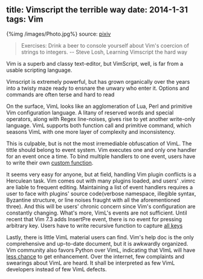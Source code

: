 title: Vimscript the terrible way
date: 2014-1-31
tags: Vim
---

{%img /images/Photo.jpg%}
source: [pixiv](http://www.pixiv.net/member_illust.php?mode=medium&illust_id=41290048)

> Exercises: Drink a beer to console yourself about Vim's coercion of strings to integers.
>                                                -- Steve Losh, Learning Vimscript the hard way

Vim is a superb and classy text-editor, but VimScript, well, is far from a usable scripting language.

Vimscript is extremely powerful, but has grown organically over the years into a twisty maze ready to ensnare the unwary who enter it.
Options and commands are often terse and hard to read

On the surface, VimL looks like an agglomeration of Lua, Perl and primitive Vim configuration language. A litany of reserved words and special operators, along with Regex line-noises, gives rise to yet another write-only language. VimL supports both function call and primitive command, which seasons VimL with one more layer of complexity and inconsistency.

This is culpable, but is not the most irremediable obfuscation of VimL. The tittle should belong to event system. Vim executes one and only one handler for an event once a time. To bind multiple handlers to one event, users have to write their own [custom function](http://vim.wikia.com/wiki/Overload_a_key_with_multiple_handlers).

It seems very easy for anyone, but at field, handling Vim plugin conflicts is a Herculean task. Vim comes out with many plugins loaded, and users' .vimrc are liable to frequent editing. Maintaining a list of event handlers requires a user to face with plugins' source code(verbose namespace, illegible syntax, Byzantine structure, or line noises fraught with all the aforementioned three). And this will be users' chronic concern since Vim's configuration are constantly changing. What's more, VimL's events are not sufficient. Until recent that  Vim 7.3 adds InsertPre event, there is no event for pressing arbitrary key. Users have to write recursive function to capture [all keys](http://vim.wikia.com/wiki/Capture_all_keys)

Lastly, there is little VimL material users can find. Vim's help doc is the only comprehensive and up-to-date document, but it is awkwardly organized. Vim community also favors Python over VimL, indicating that VImL will have [less chance](http://www.vim.org/sponsor/vote_results.php) to get enhancement. Over the internet, few complaints and swearings about VimL are heard. It shall be interpreted as few VimL developers instead of few VimL defects.

